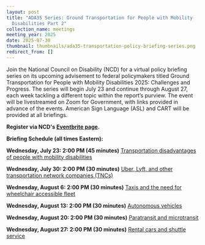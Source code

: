 ```yaml
---
layout: post
title: "ADA35 Series: Ground Transportation for People with Mobility
  Disabilities Part 2"
collection_name: meetings
meeting_year: 2025
date: 2025-07-30
thumbnail: thumbnails/ada35-transportation-policy-briefing-series.png
redirect_from: []
---
```

Join the National Council on Disability (NCD) for a virtual policy briefing series on its upcoming advisement to federal policymakers titled Ground Transportation for People with Mobility Disabilities 2025: Challenges and Progress. The series will begin July 23 and continue through August 27, each week tackling a different topic within the report’s purview. The event will be livestreamed on Zoom for Government, with links provided in advance of the events. American Sign Language (ASL) and CART will be provided at all briefings.

**Register via NCD's [Eventbrite page](<>).**

**Briefing Schedule (all times Eastern):**

**Wednesday, July 23: 2:00 PM (45 minutes)**
[Transportation disadvantages of people with mobility disabilities](<>)

[](<>)
**Wednesday, July 30: 2:00 PM (30 minutes)**
[Uber, Lyft, and other transportation network companies (TNCs)](<>)

[](<>)
**Wednesday, August 6: 2:00 PM (30 minutes)**
[Taxis and the need for wheelchair accessible fleet](<>)

[](<>)
**Wednesday, August 13: 2:00 PM (30 minutes)**
[Autonomous vehicles](<>)

[](<>)
**Wednesday, August 20: 2:00 PM (30 minutes)**
 [Paratransit and microtransit](<>)

[](<>)
**Wednesday, August 27: 2:00 PM (30 minutes)**
[Rental cars and shuttle service](<>)
